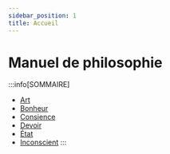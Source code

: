 ```yaml
---
sidebar_position: 1
title: Accueil
---
```


# Manuel de philosophie

:::info[SOMMAIRE]
- [Art](/manuel/art.md)
- [Bonheur](/manuel/bonheur.md)
- [Consience](/manuel/conscience.md)
- [Devoir](/manuel/devoir.md)
- [État](/manuel/etat.md)
- [Inconscient](/manuel/inconscient.md)
:::